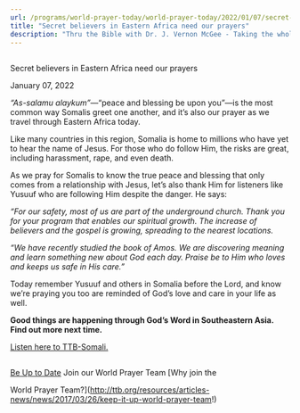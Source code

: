 ```yaml
---
url: /programs/world-prayer-today/world-prayer-today/2022/01/07/secret-believers-in-eastern-africa-need-our-prayers
title: "Secret believers in Eastern Africa need our prayers"
description: "Thru the Bible with Dr. J. Vernon McGee - Taking the whole Word to the whole world"
---
```







## 
 Secret believers in Eastern Africa need our prayers


January 07, 2022




*“As-salamu alaykum”*—“peace and blessing be upon you”—is the most common way Somalis greet one another, and it’s also our prayer as we travel through Eastern Africa today. 

 Like many countries in this region, Somalia is home to millions who have yet to hear the name of Jesus. For those who do follow Him, the risks are great, including harassment, rape, and even death.  

 As we pray for Somalis to know the true peace and blessing that only comes from a relationship with Jesus, let’s also thank Him for listeners like Yusuuf who are following Him despite the danger. He says: 

 *“For our safety, most* *of us are part of the underground church. Thank you for your program that enables our spiritual growth. The increase of believers and the gospel is growing, spreading to the nearest locations.* 

 *“We have recently studied the book of Amos. We are discovering meaning and learn something new about God each day. Praise be to Him who loves and keeps us safe in His care.”* 

 Today remember Yusuuf and others in Somalia before the Lord, and know we’re praying you too are reminded of God’s love and care in your life as well. 

 **Good things are happening through God’s Word in Southeastern Asia. Find out more next time.** 

 [Listen here to TTB-Somali.](https://ttb.twr.org/home/day,0435/language,SOM) 







## 




[Be Up to Date](http://feeds.feedburner.com/WorldPrayerToday "World Prayer Today RSS Feed")
Join our World Prayer Team
[Why join the  

World Prayer Team?](http://ttb.org/resources/articles-news/news/2017/03/26/keep-it-up-world-prayer-team!)




